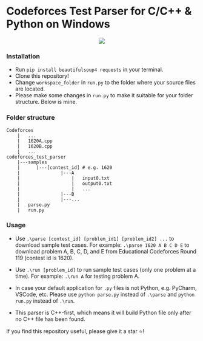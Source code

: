 # Codeforces Test Parser for C/C++ & Python on Windows

<p align="center">
  <img src="https://i.postimg.cc/kXm1mrFT/Windows-Power-Shell-29-12-2021-13-06-38.png" />
</p>

### Installation
* Run ```pip install beautifulsoup4 requests``` in your terminal.
* Clone this repository!
* Change ```workspace_folder``` in ```run.py``` to the folder where your source files are located.
* Please make some changes in ```run.py``` to make it suitable for your folder structure. Below is mine.

### Folder structure
```
Codeforces
    |   ...
    |   1620A.cpp
    |   1620B.cpp
    |   ...
codeforces_test_parser
    |---samples
    |      |---[contest_id] # e.g. 1620
    |               |---A
    |                   |   input0.txt
    |                   |   output0.txt
    |                   |   ...
    |               |---B
    |               |---...
    |   parse.py
    |   run.py
```

### Usage
* Use ```.\parse [contest_id] [problem_id1] [problem_id2] ...``` to download sample test cases.
For example: ```.\parse 1620 A B C D E``` to download problem A, B, C, D, and E from Educational Codeforces Round 119 (contest id is 1620).

* Use ```.\run [problem_id]``` to run sample test cases (only one problem at a time).
For example: ```.\run A``` for testing problem A.

* In case your default application for ```.py``` files is not Python, e.g. PyCharm, VSCode, etc. Please use ```python parse.py``` instead of ```.\parse``` and ```python run.py``` instead of ```.\run```.

* This parser is C++-first, which means it will build Python file only after no C++ file has been found.

If you find this repository useful, please give it a star :star:!
